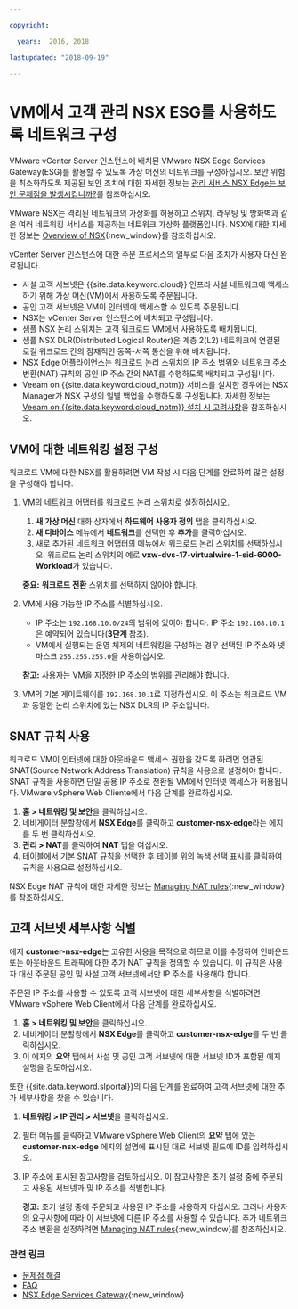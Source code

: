 ```yaml
---

copyright:

  years:  2016, 2018

lastupdated: "2018-09-19"

---
```


# VM에서 고객 관리 NSX ESG를 사용하도록 네트워크 구성

VMware vCenter Server 인스턴스에 배치된 VMware NSX Edge Services Gateway(ESG)를 활용할 수 있도록 가상 머신의 네트워크를 구성하십시오. 보안 위험을 최소화하도록 제공된 보안 조치에 대한 자세한 정보는 [관리 서비스 NSX Edge는 보안 문제점을 발생시킵니까?](../vmonic/faq.html#does-the-management-services-nsx-edge-pose-a-security-risk-)를 참조하십시오.

VMware NSX는 격리된 네트워크의 가상화를 허용하고 스위치, 라우팅 및 방화벽과 같은 여러 네트워킹 서비스를 제공하는
네트워크 가상화 플랫폼입니다. NSX에 대한 자세한 정보는 [Overview of NSX](https://pubs.vmware.com/NSX-62/topic/com.vmware.nsx-cross-vcenter-install.doc/GUID-10944155-28FF-46AA-AF56-7357E2F20AF4.html){:new_window}를 참조하십시오.

vCenter Server 인스턴스에 대한 주문 프로세스의 일부로 다음 조치가 사용자 대신 완료됩니다.
* 사설 고객 서브넷은 {{site.data.keyword.cloud}} 인프라 사설 네트워크에 액세스하기 위해 가상 머신(VM)에서 사용하도록 주문됩니다.
* 공인 고객 서브넷은 VM이 인터넷에 액세스할 수 있도록 주문됩니다.
* NSX는 vCenter Server 인스턴스에 배치되고 구성됩니다.
* 샘플 NSX 논리 스위치는 고객 워크로드 VM에서 사용하도록 배치됩니다.
* 샘플 NSX DLR(Distributed Logical Router)은 계층 2(L2) 네트워크에 연결된 로컬 워크로드 간의 잠재적인 동쪽-서쪽 통신을 위해 배치됩니다.
* NSX Edge 어플라이언스는 워크로드 논리 스위치의 IP 주소 범위와 네트워크 주소 변환(NAT) 규칙의 공인 IP 주소 간의 NAT를
수행하도록 배치되고 구성됩니다.
* Veeam on {{site.data.keyword.cloud_notm}} 서비스를 설치한 경우에는 NSX Manager가 NSX 구성의 일별 백업을 수행하도록 구성됩니다. 자세한 정보는 [Veeam on {{site.data.keyword.cloud_notm}} 설치 시 고려사항](../services/veeam_considerations.html#considerations-when-installing-veeam-on-ibm-cloud)을 참조하십시오.


## VM에 대한 네트워킹 설정 구성

워크로드 VM에 대한 NSX를 활용하려면 VM 작성 시 다음 단계를 완료하여 많은 설정을 구성해야 합니다.

1. VM의 네트워크 어댑터를 워크로드 논리 스위치로 설정하십시오.
   1. **새 가상 머신** 대화 상자에서 **하드웨어 사용자 정의** 탭을 클릭하십시오.
   2. **새 디바이스** 메뉴에서 **네트워크**를 선택한 후 **추가**를 클릭하십시오.
   3. 새로 추가된 네트워크 어댑터의 메뉴에서 워크로드 논리 스위치를 선택하십시오. 워크로드 논리 스위치의 예로 **vxw-dvs-17-virtualwire-1-sid-6000-Workload**가 있습니다.

   **중요:** **워크로드 전환** 스위치를 선택하지 않아야 합니다.

2. VM에 사용 가능한 IP 주소를 식별하십시오.
   *  IP 주소는 `192.168.10.0/24`의 범위에 있어야 합니다. IP 주소 `192.168.10.1`은 예약되어 있습니다(**3단계** 참조).
   *  VM에서 실행되는 운영 체제의 네트워킹을 구성하는 경우 선택된 IP 주소와 넷마스크 `255.255.255.0`을
사용하십시오.

   **참고:** 사용자는 VM을 지정한 IP 주소의 범위를 관리해야 합니다.

3. VM의 기본 게이트웨이를 `192.168.10.1`로 지정하십시오. 이 주소는 워크로드 VM과 동일한 논리 스위치에 있는 NSX DLR의 IP 주소입니다.

## SNAT 규칙 사용

워크로드 VM이 인터넷에 대한 아웃바운드 액세스 권한을 갖도록 하려면 연관된 SNAT(Source Network Address Translation) 규칙을 사용으로 설정해야 합니다. SNAT 규칙을 사용하면 단일 공용 IP 주소로 전환될 VM에서 인터넷 액세스가 허용됩니다. VMware vSphere Web Cliente에서 다음 단계를 완료하십시오.

1. **홈 > 네트워킹 및 보안**을 클릭하십시오.
2. 네비게이터 분할창에서 **NSX Edge**를 클릭하고 **customer-nsx-edge**라는 에지를 두 번 클릭하십시오.
3. **관리 > NAT**를 클릭하여 **NAT** 탭을 여십시오.
4. 테이블에서 기본 SNAT 규칙을 선택한 후 테이블 위의 녹색 선택 표시를 클릭하여 규칙을 사용으로 설정하십시오.

NSX Edge NAT 규칙에 대한 자세한 정보는 [Managing NAT rules](https://pubs.vmware.com/NSX-62/topic/com.vmware.nsx.admin.doc/GUID-5896D8CF-20E0-4691-A9EB-83AFD9D36AFD.html){:new_window}를 참조하십시오.

## 고객 서브넷 세부사항 식별

에지 **customer-nsx-edge**는 고유한 사용을 목적으로 하므로 이를 수정하여 인바운드 또는 아웃바운드 트래픽에 대한 추가 NAT 규칙을 정의할 수 있습니다. 이 규칙은 사용자 대신 주문된 공인 및 사설 고객 서브넷에서만 IP 주소를 사용해야 합니다.

주문된 IP 주소를 사용할 수 있도록 고객 서브넷에 대한 세부사항을 식별하려면 VMware vSphere Web Client에서 다음 단계를 완료하십시오.

1. **홈 > 네트워킹 및 보안**을 클릭하십시오.
2. 네비게이터 분할창에서 **NSX Edge**를 클릭하고 **customer-nsx-edge**를 두 번 클릭하십시오.
3. 이 에지의 **요약** 탭에서 사설 및 공인 고객 서브넷에 대한 서브넷 ID가 포함된 에지 설명을 검토하십시오.

또한 {{site.data.keyword.slportal}}의 다음 단계를 완료하여 고객 서브넷에 대한 추가 세부사항을 찾을 수 있습니다.

1. **네트워킹 > IP 관리 > 서브넷**을 클릭하십시오.
2. 필터 메뉴를 클릭하고 VMware vSphere Web Client의 **요약** 탭에 있는 **customer-nsx-edge** 에지의 설명에 표시된 대로 서브넷 필드에 ID를 입력하십시오.
3. IP 주소에 표시된 참고사항을 검토하십시오. 이 참고사항은 초기 설정 중에 주문되고 사용된 서브넷과 및 IP 주소를 식별합니다.

   **경고:** 초기 설정 중에 주문되고 사용된 IP 주소를 사용하지 마십시오. 그러나 사용자의 요구사항에 따라 이 서브넷에
   다른 IP 주소를 사용할 수 있습니다. 추가 네트워크 주소 변환을 설정하려면 [Managing NAT rules](https://pubs.vmware.com/NSX-62/topic/com.vmware.nsx.admin.doc/GUID-5896D8CF-20E0-4691-A9EB-83AFD9D36AFD.html){:new_window}를 참조하십시오.

### 관련 링크

* [문제점 해결](../vcenter/vcenter_chg_impact.html)
* [FAQ](../vmonic/faq.html)
* [NSX Edge Services Gateway](https://www.ibm.com/cloud/garage/architectures/implementation/virtualization_nsx){:new_window}
